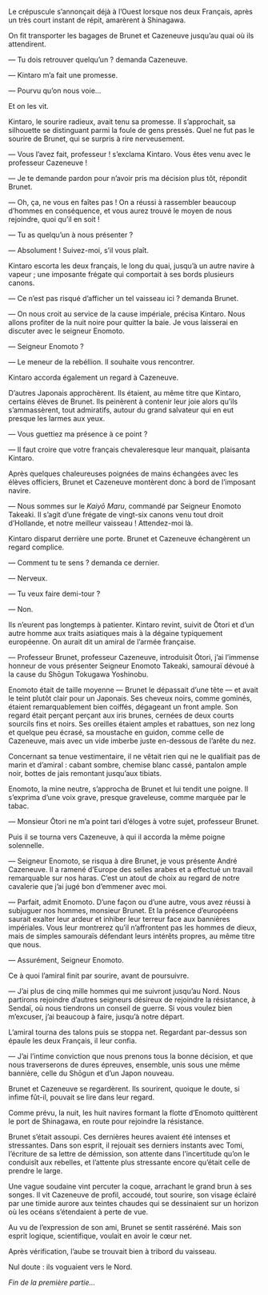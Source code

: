 Le crépuscule s’annonçait déjà à l’Ouest lorsque nos deux Français, après un
très court instant de répit, amarèrent à Shinagawa.

On fit transporter les bagages de Brunet et Cazeneuve jusqu’au quai où ils
attendirent.

— Tu dois retrouver quelqu’un ? demanda Cazeneuve.

— Kintaro m’a fait une promesse.

— Pourvu qu’on nous voie…

Et on les vit.

Kintaro, le sourire radieux, avait tenu sa promesse. Il s’approchait, sa
silhouette se distinguant parmi la foule de gens pressés. Quel ne fut pas le
sourire de Brunet, qui se surpris à rire nerveusement.

— Vous l’avez fait, professeur ! s’exclama Kintaro. Vous êtes venu avec le
professeur Cazeneuve !

— Je te demande pardon pour n’avoir pris ma décision plus tôt, répondit Brunet.

— Oh, ça, ne vous en faîtes pas ! On a réussi à rassembler beaucoup d’hommes en
conséquence, et vous aurez trouvé le moyen de nous rejoindre, quoi qu’il en
soit !

— Tu as quelqu’un à nous présenter ?

— Absolument ! Suivez-moi, s’il vous plaît.

Kintaro escorta les deux français, le long du quai, jusqu’à un autre navire à
vapeur ; une imposante frégate qui comportait à ses bords plusieurs canons.

— Ce n’est pas risqué d’afficher un tel vaisseau ici ? demanda Brunet.

— On nous croit au service de la cause impériale, précisa Kintaro. Nous allons
profiter de la nuit noire pour quitter la baie. Je vous laisserai en discuter
avec le seigneur Enomoto.

— Seigneur Enomoto ?

— Le meneur de la rebéllion. Il souhaite vous rencontrer.

Kintaro accorda également un regard à Cazeneuve.

D’autres Japonais approchèrent. Ils étaient, au même titre que Kintaro,
certains élèves de Brunet. Ils peinèrent à contenir leur joie alors qu’ils
s’ammassèrent, tout admiratifs, autour du grand salvateur qui en eut presque
les larmes aux yeux.

— Vous guettiez ma présence à ce point ?

— Il faut croire que votre français chevaleresque leur manquait, plaisanta
Kintaro.

Après quelques chaleureuses poignées de mains échangées avec les élèves
officiers, Brunet et Cazeneuve montèrent donc à bord de l’imposant navire.

— Nous sommes sur le *Kaiyō Maru*, commandé par Seigneur Enomoto Takeaki. Il
s’agit d’une frégate de vingt-six canons venu tout droit d’Hollande, et notre
meilleur vaisseau ! Attendez-moi là.

Kintaro disparut derrière une porte. Brunet et Cazeneuve échangèrent un regard
complice.

— Comment tu te sens ? demanda ce dernier.

— Nerveux.

— Tu veux faire demi-tour ?

— Non.

Ils n’eurent pas longtemps à patienter. Kintaro revint, suivit de Ōtori et
d’un autre homme aux traits asiatiques mais à la dégaine typiquement
européenne. On aurait dit un amiral de l’armée française.

— Professeur Brunet, professeur Cazeneuve, introduisit Ōtori, j’ai l’immense
honneur de vous présenter Seigneur Enomoto Takeaki, samouraï dévoué à la cause
du Shōgun Tokugawa Yoshinobu.

Enomoto était de taille moyenne — Brunet le dépassait d’une tête — et avait le
teint plutôt clair pour un Japonais. Ses cheveux noirs, comme gominés, étaient
remarquablement bien coiffés, dégageant un front ample. Son regard était
perçant perçant aux iris brunes, cernées de deux courts sourcils fins et noirs.
Ses oreilles étaient amples et rabattues, son nez long et quelque peu écrasé,
sa moustache en guidon, comme celle de Cazeneuve, mais avec un vide imberbe
juste en-dessous de l’arête du nez.

Concernant sa tenue vestimentaire, il ne vêtait rien qui ne le qualifiait pas
de marin et d’amiral : cabant sombre, chemise blanc cassé, pantalon ample
noir, bottes de jais remontant jusqu’aux tibiats.

Enomoto, la mine neutre, s’approcha de Brunet et lui tendit une poigne. Il
s’exprima d’une voix grave, presque graveleuse, comme marquée par le tabac.

— Monsieur Ōtori ne m’a point tari d’éloges à votre sujet, professeur Brunet.

Puis il se tourna vers Cazeneuve, à qui il accorda la même poigne solennelle.

— Seigneur Enomoto, se risqua à dire Brunet, je vous présente André Cazeneuve.
Il a ramené d’Europe des selles arabes et a effectué un travail remarquable
sur nos haras. C’est un atout de choix au regard de notre cavalerie que j’ai
jugé bon d’emmener avec moi.

— Parfait, admit Enomoto. D’une façon ou d’une autre, vous avez réussi à
subjuguer nos hommes, monsieur Brunet. Et la présence d’européens saurait
exalter leur ardeur et inhiber leur terreur face aux bannières impériales. Vous
leur montrerez qu’il n’affrontent pas les hommes de dieux, mais de simples
samouraïs défendant leurs intérêts propres, au même titre que nous.

— Assurément, Seigneur Enomoto.

Ce à quoi l’amiral finit par sourire, avant de poursuivre.

— J’ai plus de cinq mille hommes qui me suivront jusqu’au Nord. Nous partirons
rejoindre d’autres seigneurs désireux de rejoindre la résistance, à Sendaï, où
nous tiendrons un conseil de guerre. Si vous voulez bien m’excuser, j’ai
beaucoup à faire, jusqu’à notre départ.

L’amiral tourna des talons puis se stoppa net. Regardant par-dessus son épaule
les deux Français, il leur confia.

— J’ai l’intime conviction que nous prenons tous la bonne décision, et que nous
traverserons de dures épreuves, ensemble, unis sous une même bannière, celle
du Shōgun et d’un Japon nouveau.

Brunet et Cazeneuve se regardèrent. Ils sourirent, quoique le doute, si infime
fût-il, pouvait se lire dans leur regard.

Comme prévu, la nuit, les huit navires formant la flotte d’Enomoto quittèrent
le port de Shinagawa, en route pour rejoindre la résistance.

Brunet s’était assoupi. Ces dernières heures avaient été intenses et
stressantes. Dans son esprit, il rejouait ses derniers instants avec Tomi,
l’écriture de sa lettre de démission, son attente dans l’incertitude qu’on
le conduisît aux rebelles, et l’attente plus stressante encore qu’était celle
de prendre le large.

Une vague soudaine vint percuter la coque, arrachant le grand brun à ses
songes. Il vit Cazeneuve de profil, accoudé, tout sourire, son visage 
éclairé par une timide aurore aux teintes chaudes qui se dessinaient sur un
horizon où les océans s’étendaient à perte de vue.

Au vu de l’expression de son ami, Brunet se sentit rasséréné. Mais son esprit
logique, scientifique, voulait en avoir le cœur net.

Après vérification, l’aube se trouvait bien à tribord du vaisseau.

Nul doute : ils voguaient vers le Nord.

*Fin de la première partie…*
